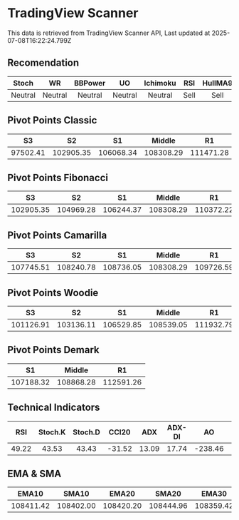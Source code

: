 # TradingView Scanner
This data is retrieved from TradingView Scanner API, Last updated at 2025-07-08T16:22:24.799Z

## Recomendation
| Stoch | WR | BBPower | UO | Ichimoku | RSI | HullMA9 |
| :---: | :---: | :---: | :---: | :---: | :---: | :---: |
| Neutral | Neutral | Neutral | Neutral | Neutral | Sell | Sell |

## Pivot Points Classic
| S3 | S2 | S1 | Middle | R1 | R2 | R3 |
| :---: | :---: | :---: | :---: | :---: | :---: | :---: |
| 97502.41 | 102905.35 | 106068.34 | 108308.29 | 111471.28 | 113711.23 | 119114.17 |

## Pivot Points Fibonacci
| S3 | S2 | S1 | Middle | R1 | R2 | R3 |
| :---: | :---: | :---: | :---: | :---: | :---: | :---: |
| 102905.35 | 104969.28 | 106244.37 | 108308.29 | 110372.22 | 111647.31 | 113711.23 |

## Pivot Points Camarilla
| S3 | S2 | S1 | Middle | R1 | R2 | R3 |
| :---: | :---: | :---: | :---: | :---: | :---: | :---: |
| 107745.51 | 108240.78 | 108736.05 | 108308.29 | 109726.59 | 110221.86 | 110717.13 |

## Pivot Points Woodie
| S3 | S2 | S1 | Middle | R1 | R2 | R3 |
| :---: | :---: | :---: | :---: | :---: | :---: | :---: |
| 101126.91 | 103136.11 | 106529.85 | 108539.05 | 111932.79 | 113941.99 | 117335.73 |

## Pivot Points Demark
| S1 | Middle | R1 |
| :---: | :---: | :---: |
| 107188.32 | 108868.28 | 112591.26 |

## Technical Indicators
| RSI | Stoch.K | Stoch.D | CCI20 | ADX | ADX-DI | AO | Mom | MACD | MACD | W.R | HullMA9 |
| :---: | :---: | :---: | :---: | :---: | :---: | :---: | :---: | :---: | :---: | :---: | :---: |
| 49.22 | 43.53 | 43.43 | -31.52 | 13.09 | 17.74 | -238.46 | -1087.37 | 29.33 | 74.88 | -62.51 | 108488.41 |

## EMA & SMA
| EMA10 | SMA10 | EMA20 | SMA20 | EMA30 | SMA30 | EMA50 | SMA50 | EMA100 | SMA100 | EMA200 | SMA200 |
| :---: | :---: | :---: | :---: | :---: | :---: | :---: | :---: | :---: | :---: | :---: | :---: |
| 108411.42 | 108402.00 | 108420.20 | 108444.96 | 108359.42 | 108434.75 | 108114.22 | 108171.25 | 107459.51 | 107049.36 | 106405.98 | 106402.49 |